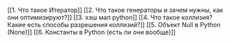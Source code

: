 
[[1. Что такое Итератор]]
[[2. Что такое генераторы и зачем нужны, как они оптимизируют?]]
[[3. хэш мап python]]
[[4. Что такое коллизия? Какие есть способы разрешения коллизий?]]
[[5. Объект Null в Python (None)]]
[[6. Константы в Python (есть ли они вообще)]]


